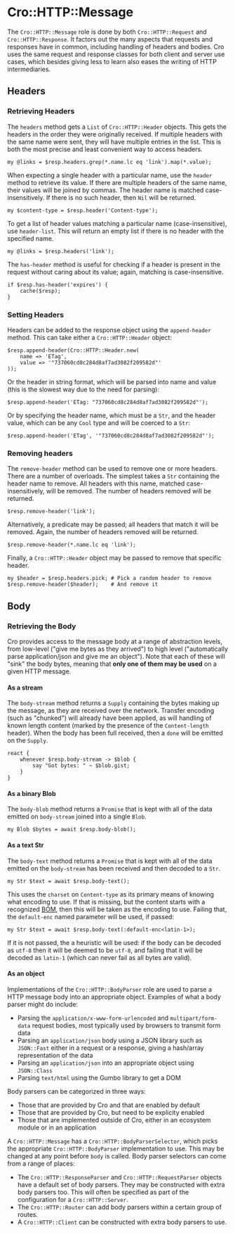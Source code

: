 # Cro::HTTP::Message

The `Cro::HTTP::Message` role is done by both `Cro::HTTP::Request` and
`Cro::HTTP::Response`. It factors out the many aspects that requests and
responses have in common, including handling of headers and bodies. Cro
uses the same request and response classes for both client and server use
cases, which besides giving less to learn also eases the writing of HTTP
intermediaries.

## Headers

### Retrieving Headers

The `headers` method gets a `List` of `Cro::HTTP::Header` objects. This gets
the headers in the order they were originally received. If multiple headers
with the same name were sent, they will have multiple entries in the list.
This is both the most precise and least convenient way to access headers.

    my @links = $resp.headers.grep(*.name.lc eq 'link').map(*.value);

When expecting a single header with a particular name, use the `header` method
to retrieve its value. If there are multiple headers of the same name, their
values will be joined by commas. The header name is matched case-insensitively.
If there is no such header, then `Nil` will be returned.

    my $content-type = $resp.header('Content-type');

To get a list of header values matching a particular name (case-insensitive),
use `header-list`. This will return an empty list if there is no header with
the specified name.

    my @links = $resp.headers('link');

The `has-header` method is useful for checking if a header is present in the
request without caring about its value; again, matching is case-insensitive.

    if $resp.has-header('expires') {
        cache($resp);
    }

### Setting Headers

Headers can be added to the response object using the `append-header` method.
This can take either a `Cro::HTTP::Header` object:

    $resp.append-header(Cro::HTTP::Header.new(
        name => 'ETag',
        value => '"737060cd8c284d8af7ad3082f209582d"'
    ));

Or the header in string format, which will be parsed into name and value (this
is the slowest way due to the need for parsing):

    $resp.append-header('ETag: "737060cd8c284d8af7ad3082f209582d"');

Or by specifying the header name, which must be a `Str`, and the header value,
which can be any `Cool` type and will be coerced to a `Str`:

    $resp.append-header('ETag', '"737060cd8c284d8af7ad3082f209582d"');

### Removing headers

The `remove-header` method can be used to remove one or more headers. There
are a number of overloads. The simplest takes a `Str` containing the header
name to remove. All headers with this name, matched case-insensitively, will
be removed. The number of headers removed will be returned.

    $resp.remove-header('link');

Alternatively, a predicate may be passed; all headers that match it will be
removed. Again, the number of headers removed will be returned.

    $resp.remove-header(*.name.lc eq 'link');

Finally, a `Cro::HTTP::Header` object may be passed to remove that specific
header.

    my $header = $resp.headers.pick; # Pick a random header to remove
    $resp.remove-header($header);    # And remove it

## Body

### Retrieving the Body

Cro provides access to the message body at a range of abstraction levels,
from low-level ("give me bytes as they arrived") to high level ("automatically
parse application/json and give me an object"). Note that each of these will
"sink" the body bytes, meaning that **only one of them may be used** on a
given HTTP message.

#### As a stream

The `body-stream` method returns a `Supply` containing the bytes making up the
message, as they are received over the network. Transfer encoding (such as
"chunked") will already have been applied, as will handling of known length
content (marked by the presence of the `Content-length` header). When the body
has been full received, then a `done` will be emitted on the `Supply`.

    react {
        whenever $resp.body-stream -> $blob {
            say "Got bytes: " ~ $blob.gist;
        }
    }

#### As a binary Blob

The `body-blob` method returns a `Promise` that is kept with all of the data
emitted on `body-stream` joined into a single `Blob`.

    my Blob $bytes = await $resp.body-blob();

#### As a text Str

The `body-text` method returns a `Promise` that is kept with all of the data
emitted on the `body-stream` has been received and then decoded to a `Str`.

    my Str $text = await $resp.body-text();

This uses the `charset` on `Content-type` as its primary means of knowing what
encoding to use. If that is missing, but the content starts with a recognized
[BOM](https://en.wikipedia.org/wiki/Byte_order_mark), then this will be taken
as the encoding to use. Failing that, the `default-enc` named parameter will
be used, if passed:

    my Str $text = await $resp.body-text(:default-enc<latin-1>);

If it is not passed, the a heuristic will be used: if the body can be decoded
as `utf-8` then it will be deemed to be `utf-8`, and failing that it will be
decoded as `latin-1` (which can never fail as all bytes are valid).

#### As an object

Implementations of the `Cro::HTTP::BodyParser` role are used to parse a HTTP
message body into an appropriate object. Examples of what a body parser might
do include:

* Parsing the `application/x-www-form-urlencoded` and `multipart/form-data`
  request bodies, most typically used by browsers to transmit form data
* Parsing an `application/json` body using a JSON library such as `JSON::Fast`
  either in a request or a response, giving a hash/array representation of
  the data
* Parsing an `application/json` into an appropriate object using `JSON::Class`
* Parsing `text/html` using the Gumbo library to get a DOM

Body parsers can be categorized in three ways:

* Those that are provided by Cro and that are enabled by default
* Those that are provided by Cro, but need to be explicity enabled
* Those that are implemented outside of Cro, either in an ecosystem module or
  in an application

A `Cro::HTTP::Message` has a `Cro::HTTP::BodyParserSelector`, which picks
the appropriate `Cro::HTTP::BodyParser` implementation to use. This may be
changed at any point before `body` is called. Body parser selectors can come
from a range of places:

* The `Cro::HTTP::ResponseParser` and `Cro::HTTP::RequestParser` objects
  have a default set of body parsers. They may be constructed with extra body
  parsers too. This will often be specified as part of the configuration for a
  `Cro::HTTP::Server`.
* The `Cro::HTTP::Router` can add body parsers within a certain group of
  routes.
* A `Cro::HTTP::Client` can be constructed with extra body parsers to use.
